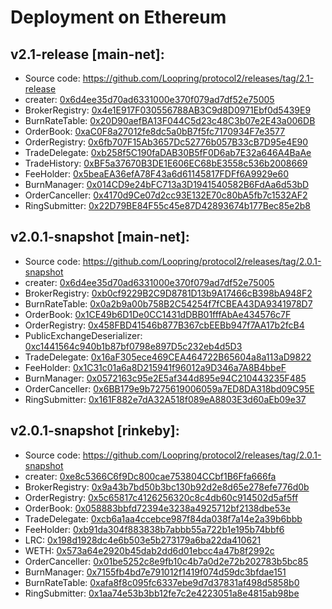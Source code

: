 # Deployment on Ethereum

## v2.1-release [main-net]:
- Source code: https://github.com/Loopring/protocol2/releases/tag/2.1-release
- creater: [0x6d4ee35d70ad6331000e370f079ad7df52e75005](https://etherscan.io/address/0x6d4ee35d70ad6331000e370f079ad7df52e75005)
- BrokerRegistry: [0x4e1E917F030556788AB3C9d8D0971Ebf0d5439E9](https://etherscan.io/address/0x4e1E917F030556788AB3C9d8D0971Ebf0d5439E9)
- BurnRateTable: [0x20D90aefBA13F044C5d23c48C3b07e2E43a006DB](https://etherscan.io/address/0x20D90aefBA13F044C5d23c48C3b07e2E43a006DB)
- OrderBook: [0xaC0F8a27012fe8dc5a0bB7f5fc7170934F7e3577](https://etherscan.io/address/0xaC0F8a27012fe8dc5a0bB7f5fc7170934F7e3577)
- OrderRegistry: [0x6fb707F15Ab3657Dc52776b057B33cB7D95e4E90](https://etherscan.io/address/0x6fb707F15Ab3657Dc52776b057B33cB7D95e4E90)
- TradeDelegate: [0xb258f5C190faDAB30B5fF0D6ab7E32a646A4BaAe](https://etherscan.io/address/0xb258f5C190faDAB30B5fF0D6ab7E32a646A4BaAe)
- TradeHistory: [0xBF5a37670B3DE1E606EC68bE3558c536b2008669](https://etherscan.io/address/0xBF5a37670B3DE1E606EC68bE3558c536b2008669)
- FeeHolder: [0x5beaEA36efA78F43a6d61145817FDFf6A9929e60](https://etherscan.io/address/0x5beaEA36efA78F43a6d61145817FDFf6A9929e60)
- BurnManager: [0x014CD9e24bFC713a3D1941540582B6FdAa6d53bD](https://etherscan.io/address/0x014CD9e24bFC713a3D1941540582B6FdAa6d53bD)
- OrderCanceller: [0x4170d9Ce07d2cc93E132E70c80bA5fb7c1532AF2](https://etherscan.io/address/0x4170d9Ce07d2cc93E132E70c80bA5fb7c1532AF2)
- RingSubmitter: [0x22D79BE84F55c45e87D42893674b177Bec85e2b8](https://etherscan.io/address/0x22D79BE84F55c45e87D42893674b177Bec85e2b8)

## v2.0.1-snapshot [main-net]:
- Source code: https://github.com/Loopring/protocol2/releases/tag/2.0.1-snapshot
- creater: [0x6d4ee35d70ad6331000e370f079ad7df52e75005](https://etherscan.io/address/0x6d4ee35d70ad6331000e370f079ad7df52e75005)
- BrokerRegistry: [0xb0cf9229B2C9D8781D13b9A17466cB398bA948F2](https://etherscan.io/address/0xb0cf9229B2C9D8781D13b9A17466cB398bA948F2)
- BurnRateTable: [0x0a2b9a00b758B2C54254f7fCBEA43DA9341978D7](https://etherscan.io/address/0x0a2b9a00b758B2C54254f7fCBEA43DA9341978D7)
- OrderBook: [0x1CE49b6D1De0CC1431dDBB01fffAbAe434576c7F](https://etherscan.io/address/0x1CE49b6D1De0CC1431dDBB01fffAbAe434576c7F)
- OrderRegistry: [0x458FBD41546b877B367cbEEBb947f7AA17b2fcB4](https://etherscan.io/address/0x458FBD41546b877B367cbEEBb947f7AA17b2fcB4)
- PublicExchangeDeserializer: [0xc1441564c940b1b87bf0798e897D5c232eb4d5D3](https://etherscan.io/address/0xc1441564c940b1b87bf0798e897D5c232eb4d5D3)
- TradeDelegate: [0x16aF305ece469CEA464722B65604a8a113aD9822](https://etherscan.io/address/0x16aF305ece469CEA464722B65604a8a113aD9822)
- FeeHolder: [0x1C31c01a6a8D215941f96012a9D346a7A8B4bbeF](https://etherscan.io/address/0x1C31c01a6a8D215941f96012a9D346a7A8B4bbeF)
- BurnManager: [0x0572163c95e2E5af344d895e94C210443235F485](https://etherscan.io/address/0x0572163c95e2E5af344d895e94C210443235F485)
- OrderCanceller: [0x6BB179e9b7275619006059a7ED8DA318bd09C95E](https://etherscan.io/address/0x6BB179e9b7275619006059a7ED8DA318bd09C95E)
- RingSubmitter: [0x161F882e7dA32A518f089eA8803E3d60aEb09e37](https://etherscan.io/address/0x161F882e7dA32A518f089eA8803E3d60aEb09e37)

## v2.0.1-snapshot [rinkeby]:
- Source code: https://github.com/Loopring/protocol2/releases/tag/2.0.1-snapshot
- creater: [0xe8c5366C6f9Dc800cae753804CCbf1B6Ffa666fa](https://rinkeby.etherscan.io/address/0xe8c5366C6f9Dc800cae753804CCbf1B6Ffa666fa)
- BrokerRegistry: [0x9a43b7bd50b3bc130b92d2e8d65e278efe776d0b](https://rinkeby.etherscan.io/address/0x9a43b7bd50b3bc130b92d2e8d65e278efe776d0b)
- OrderRegistry: [0x5c65817c4126256320c8c4db60c914502d5af5ff](https://rinkeby.etherscan.io/address/0x5c65817c4126256320c8c4db60c914502d5af5ff)
- OrderBook: [0x058883bbfd72394e3238a4925712bf2138dbe53e](https://rinkeby.etherscan.io/address/0x058883bbfd72394e3238a4925712bf2138dbe53e)
- TradeDelegate: [0xcb6a1aa4ccebce987f84da038f7a14e2a39b6bbb](https://rinkeby.etherscan.io/address/0xcb6a1aa4ccebce987f84da038f7a14e2a39b6bbb)
- FeeHolder: [0xb91da304f883838b7abbb55a722b1e195b74bbf6](https://rinkeby.etherscan.io/address/0xb91da304f883838b7abbb55a722b1e195b74bbf6)
- LRC: [0x198d1928dc4e6b503e5b273179a6ba22da410621](https://rinkeby.etherscan.io/address/0x198d1928dc4e6b503e5b273179a6ba22da410621)
- WETH: [0x573a64e2920b45dab2dd6d01ebcc4a47b8f2992c](https://rinkeby.etherscan.io/address/0x573a64e2920b45dab2dd6d01ebcc4a47b8f2992c)
- OrderCanceller: [0x01be5252c8e9fb10c4b7a0d2e72b202783b5bc85](https://rinkeby.etherscan.io/address/0x01be5252c8e9fb10c4b7a0d2e72b202783b5bc85)
- BurnManager: [0x7155fb4bd7e791012f1419f074d59dc3bfdae151](https://rinkeby.etherscan.io/address/0x7155fb4bd7e791012f1419f074d59dc3bfdae151)
- BurnRateTable: [0xafa8f8c095fc6337ebe9d7d37831af498d5858b0](https://rinkeby.etherscan.io/address/0xafa8f8c095fc6337ebe9d7d37831af498d5858b0)
- RingSubmitter: [0x1aa74e53b3bb12fe7c2e4223051a8e4815ab98be](https://rinkeby.etherscan.io/address/0x1aa74e53b3bb12fe7c2e4223051a8e4815ab98b)

